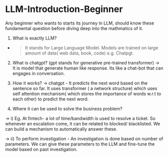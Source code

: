 # LLM-Introduction-Beginner
Any beginner who wants to starts its journey in LLM, should know these fundamental question before diving deep into the mathmatics of it.




1. What is exactly LLM? 
- > It stands for Large Language Model. Models are trained on large amount of data( web data, book, code) e.g. Chatpgt. 

2. What is chatgpt? (gpt stands for generative pre-trained transformer) 
-> It is model that generate human like response. Its like a chat-bot that can engages in conversation. 

3. How it works? 
-> chatgpt - It predicts the next word based on the sentence so far. It uses transformer ( a network structure) which uses self attention mechanism( which stores the importance of words w.r.t to each other) to predict the next word. 

4. Where it can be used to solve the business problem?
   
-> i) Eg. At fintech- a lot of time/bandwidth is used to resolve a ticket. So whenever an escalation come, it can be related to blocked/ blacklisted. We can build a mechanism to automatically answer these.

-> ii) To perform investigation - An investigation is done based on number of parameters. We can give these parameters to the LLM and fine-tune the model based on past investigation. 

